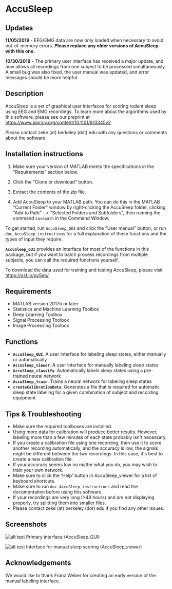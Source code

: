 # AccuSleep

## Updates
**11/05/2019** - EEG/EMG data are now only loaded when necessary to avoid out-of-memory errors.
    **Please replace any older versions of AccuSleep with this one.**
    
**10/30/2019** - The primary user interface has received a major update, and now
    allows all recordings from one subject to be processed simultaneously. A 
    small bug was also fixed, the user manual was updated, and error messages 
    should be more helpful. 

## Description

AccuSleep is a set of graphical user interfaces for scoring rodent
sleep using EEG and EMG recordings. To learn more about the algorithms used
by this software, please see our preprint at https://www.biorxiv.org/content/10.1101/813345v2

Please contact zeke (at) berkeley (dot) edu with any questions or comments about the software.

## Installation instructions

1. Make sure your version of MATLAB meets the specifications in the
"Requirements" section below.

2. Click the "Clone or download" button.

3. Extract the contents of the zip file.

4. Add AccuSleep to your MATLAB path. You can do this in the MATLAB "Current Folder"
window by right-clicking the AccuSleep folder, clicking "Add to Path"
--> "Selected Folders and Subfolders", then running the command
`savepath`
in the Command Window.

To get started, run `AccuSleep_GUI` and click the "User manual" button, or run
`doc AccuSleep_instructions`
for a full explanation of these functions and the types of input
they require.

**`AccuSleep_GUI`** provides an interface for most of the functions
in this package, but if you want to batch process recordings from multiple subjects, you can
call the required functions yourself.

To download the data used for training and testing AccuSleep, please visit
https://osf.io/py5eb/

## Requirements
- MATLAB version 2017b or later
- Statistics and Machine Learning Toolbox
- Deep Learning Toolbox
- Signal Processing Toolbox
- Image Processing Toolbox

## Functions

- **`AccuSleep_GUI`**. A user interface for labeling sleep states, either
    manually or automatically
- **`AccuSleep_viewer`**. A user interface for manually labeling sleep states
- **`AccuSleep_classify`**. Automatically labels sleep states using a
    pre-trained neural network
- **`AccuSleep_train`**. Trains a neural network for labeling sleep states
- **`createCalibrationData`**. Generates a file that is required for automatic
    sleep state labeling for a given combination of subject and
    recording equipment

## Tips & Troubleshooting
- Make sure the required toolboxes are installed.
- Using more data for calibration will produce better results. However, labeling 
  more than a few minutes of each state probably isn't necessary.
- If you create a calibration file using one recording, then use it to score another
  recording automatically, and the accuracy is low, the signals might be different
  between the two recordings. In this case, it's best to create a new calibration file.
- If your accuracy seems low no matter what you do, you may wish to train your own
  network.
- Make sure to click the 'Help' button in AccuSleep_viewer for a list of keyboard shortcuts.
- Make sure to run `doc AccuSleep_instructions` and read the documentation before using
  this software.
- If your recordings are very long (>48 hours) and are not displaying properly, try splitting
  them into smaller files.
- Please contact zeke (at) berkeley (dot) edu if you find any other issues.

## Screenshots
![alt test](https://i.imgur.com/zeoqlfP.png)
Primary interface (AccuSleep_GUI)

![alt test](https://i.imgur.com/hFZXLev.png)
Interface for manual sleep scoring (AccuSleep_viewer)

## Acknowledgements
We would like to thank Franz Weber for creating an early version of the manual labeling interface.
